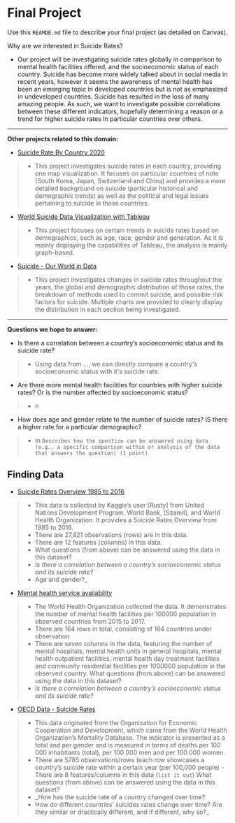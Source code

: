 # Final Project
Use this `REAMDE.md` file to describe your final project (as detailed on Canvas).

Why are we interested in Suicide Rates?
- Our project will be investigating suicide rates globally in comparison to mental health facilities offered, and the socioeconomic status of each country. Suicide has become more widely talked about in social media in recent years, however it seems the awareness of mental health has been an emerging topic in developed countries but is not as emphasized in undeveloped countries. Suicide has resulted in the loss of many amazing people. As such, we want to investigate possible correlations between these different indicators, hopefully determining a reason or a trend for higher suicide rates in particular countries over others.

---

**Other projects related to this domain:**
- [Suicide Rate By Country 2020](http://worldpopulationreview.com/countries/suicide-rate-by-country/)
>- This project investigates suicide rates in each country, providing one map visualization. It focuses on particular countries of note (South Korea, Japan, Switzerland and China) and provides a more detailed background on suicide (particular historical and demographic trends) as well as the political and legal issues pertaining to suicide in those countries.
- [World Suicide Data Visualization with Tableau](https://medium.com/@lulu.ilmaknun.q/world-suicide-data-visualization-with-tableau-4464b68883f5)
>- This project focuses on certain trends in suicide rates based on demographics, such as age, race, gender and generation. As it is mainly displaying the capabilities of Tableau, the analysis is mainly graph-based.
- [Suicide - Our World in Data](https://ourworldindata.org/suicide)
>- This project investigates changes in suicide rates throughout the years, the global and demographic distribution of those rates, the breakdown of methods used to commit suicide, and possible risk factors for suicide. Multiple charts are provided to clearly display the distribution in each section being investigated.

---

**Questions we hope to answer:**
- Is there a correlation between a country’s socioeconomic status and its suicide rate?
>- Using data from ..., we can directly compare a country's socioeconomic status with it's suicide rate.
- Are there more mental health facilities for countries with higher suicide rates? Or is the number affected by socioeconomic status?
>- n
- How does age and gender relate to the number of suicide rates? IS there a higher rate for a particular demographic?
>- m
`Describes how the question can be answered using data (e.g., a specific comparison within or analysis of the data that answers the question) (1 point)`

## Finding Data
- [Suicide Rates Overview 1985 to 2016](https://www.kaggle.com/russellyates88/suicide-rates-overview-1985-to-2016)
>- This data is collected by Kaggle’s user [Rusty] from United Nations Development Program, World Bank, [Szamil], and World Health Organization. It provides a Suicide Rates Overview from 1985 to 2016.
>- There are 27,821 observations (rows) are in this data.
>- There are 12 features (columns) in this data.
>- What questions (from above) can be answered using the data in this dataset?
>- _Is there a correlation between a country’s socioeconomic status and its suicide rate?_
>- Age and gender?_

- [Mental health service availability](http://apps.who.int/gho/data/node.main.MHFAC?lang=en)
>- The World Health Organization collected the data. It demonstrates the number of mental health facilities per 100000 population in observed countries from 2015 to 2017.
>- There are 164 rows in total, consisting of 164 countries under observation
>- There are seven columns in the data, featuring the number of mental hospitals, mental health units in general hospitals, mental health outpatient facilities, mental health day treatment facilities and community residential facilities per 1000000 population in the observed country.
> What questions (from above) can be answered using the data in this dataset?
>- _Is there a correlation between a country’s socioeconomic status and its suicide rate?_

- [OECD Data - Suicide Rates](https://data.oecd.org/healthstat/suicide-rates.htm)
>- This data originated from the Organization for Economic Cooperation and Development, which came from the World Health Organization’s Mortality Database. The indicator is presented as a total and per gender and is measured in terms of deaths per 100 000 inhabitants (total), per 100 000 men and per 100 000 women.
>- There are 5785 observations/rows (each row showcases a country’s suicide rate within a certain year (per 100,000 people)
>-There are 8 features/columns in this data (`list it out`)
> What questions (from above) can be answered using the data in this dataset?
>- _How has the suicide rate of a country changed over time?
>- How do different countries’ suicides rates change over time? Are they similar or drastically different, and if different, why so?_
